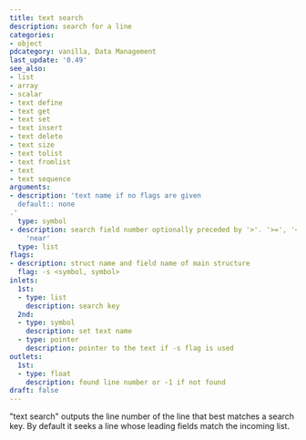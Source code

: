 ```yaml
---
title: text search
description: search for a line
categories:
- object
pdcategory: vanilla, Data Management
last_update: '0.49'
see_also:
- list
- array
- scalar
- text define
- text get
- text set
- text insert
- text delete
- text size
- text tolist
- text fromlist
- text
- text sequence
arguments:
- description: 'text name if no flags are given 
  default:: none
.'
  type: symbol
- description: search field number optionally preceded by '>'. '>=', '<', '<=', or
    'near'
  type: list
flags:
- description: struct name and field name of main structure
  flag: -s <symbol, symbol>
inlets:
  1st:
  - type: list
    description: search key
  2nd:
  - type: symbol
    description: set text name
  - type: pointer
    description: pointer to the text if -s flag is used
outlets:
  1st:
  - type: float
    description: found line number or -1 if not found
draft: false
---
```

"text search" outputs the line number of the line that best matches a search key. By default it seeks a line whose leading fields match the incoming list.
